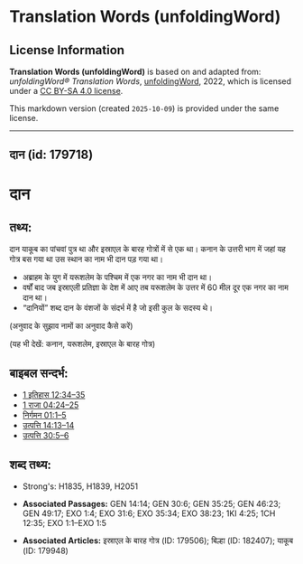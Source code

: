 # Translation Words (unfoldingWord)

## License Information

**Translation Words (unfoldingWord)** is based on and adapted from: _unfoldingWord® Translation Words_, [unfoldingWord](https://unfoldingword.org/utw), 2022, which is licensed under a [CC BY-SA 4.0 license](https://creativecommons.org/licenses/by-sa/4.0/legalcode.en).

This markdown version (created `2025-10-09`) is provided under the same license.



--------------------------------

## दान (id: 179718)

दान
===

तथ्य:
-----

दान याकूब का पांचवां पुत्र था और इस्राएल के बारह गोत्रों में से एक था। कनान के उत्तरी भाग में जहां यह गोत्र बस गया था उस स्थान का नाम भी दान पड़ गया था।

* अब्राहम के युग में यरूशलेम के पश्चिम में एक नगर का नाम भी दान था।
* वर्षों बाद जब इस्राएली प्रतिज्ञा के देश में आए तब यरूशलेम के उत्तर में 60 मील दूर एक नगर का नाम दान था।
* “दानियों” शब्द दान के वंशजों के संदर्भ में है जो इसी कुल के सदस्य थे।

(अनुवाद के सुझाव नामों का अनुवाद कैसे करें)

(यह भी देखें: कनान, यरूशलेम, इस्राएल के बारह गोत्र)

बाइबल सन्दर्भ:
--------------

* [1 इतिहास 12:34–35](https://ref.ly/1Chr0:0)
* [1 राजा 04:24–25](https://ref.ly/1Kgs0:0)
* [निर्गमन 01:1–5](https://ref.ly/Exod1:1-Exod1:5)
* [उत्पत्ति 14:13–14](https://ref.ly/Gen14:13-Gen14:14)
* [उत्पत्ति 30:5–6](https://ref.ly/Gen30:5-Gen30:6)

शब्द तथ्य:
----------

* Strong's: H1835, H1839, H2051

* **Associated Passages:** GEN 14:14; GEN 30:6; GEN 35:25; GEN 46:23; GEN 49:17; EXO 1:4; EXO 31:6; EXO 35:34; EXO 38:23; 1KI 4:25; 1CH 12:35; EXO 1:1–EXO 1:5
* **Associated Articles:** इस्राएल के बारह गोत्र (ID: 179506); बिल्हा (ID: 182407); याकूब (ID: 179948)

